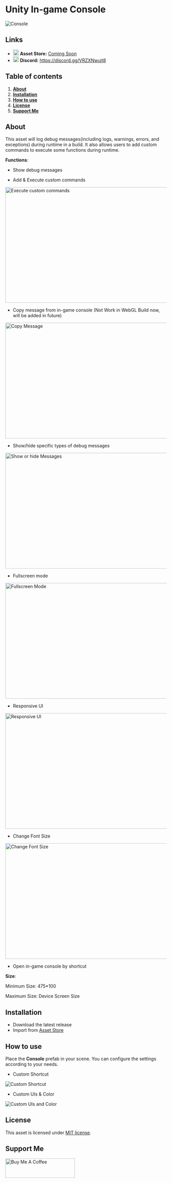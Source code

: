# Unity In-game Console

<img src="https://i.postimg.cc/VNqzJ2zq/2024-05-06-131116.png" alt="Console"/>

## Links
- <img src="https://cdn-icons-png.flaticon.com/512/5969/5969346.png" width="18px"> **Asset Store:** [Coming Soon](https://github.com/barryyip0625/Unity-In-game-Console)
- <a href="https://discord.gg/VRZXNwujt8"><img src="https://static-00.iconduck.com/assets.00/discord-icon-2048x2048-o5mluhz2.png" width="18px"></a> **Discord:** https://discord.gg/VRZXNwujt8

## Table of contents

1. **[About](#about)**
2. **[Installation](#installation)**
3. **[How to use](#how-to-use)**
4. **[License](#license)**
5. **[Support Me](#support-me)**

## About

This asset will log debug messages(including logs, warnings, errors, and exceptions) during runtime in a build.
It also allows users to add custom commands to execute some functions during runtime.

**Functions**:

- Show debug messages

- Add & Execute custom commands

<img src="https://i.ibb.co/52RZYpr/Execute-custom-commands.gif" alt="Execute custom commands" width="640" height="360"/>

- Copy message from in-game console (Not Work in WebGL Build now, will be added in future)

<img src="https://i.ibb.co/L1rqqk9/copy-Message.gif" alt="Copy Message" width="640" height="360"/>

- Show/hide specific types of debug messages

<img src="https://i.postimg.cc/8CSSgwLj/Show-or-hide-messages.gif" alt="Show or hide Messages" width="640" height="360"/>

- Fullscreen mode

<img src="https://i.ibb.co/vL6KZqS/fullscreen.gif" alt="Fullscreen Mode" width="640" height="360"/>

- Responsive UI
  
<img src="https://i.ibb.co/r3mpnBL/rescaling.gif" alt="Responsive UI" width="640" height="360"/>

- Change Font Size

<img src="https://i.ibb.co/kXQwPcC/Change-Font-Size.gif" alt="Change Font Size" width="640" height="360"/>

- Open in-game console by shortcut

**Size**:

Minimum Size: 475*100

Maximum Size: Device Screen Size

## Installation

- Download the latest release
- Import from [Asset Store](https://assetstore.unity.com/)
  
## How to use

Place the **Console** prefab in your scene. You can configure the settings according to your needs.

- Custom Shortcut
<img src="https://i.ibb.co/B3XWD8X/2024-05-02-145943.png" alt="Custom Shortcut">

- Custom UIs & Color

<img src="https://i.postimg.cc/q7xdJnGQ/2024-05-06-133255.png" alt="Custom UIs and Color">

## License

This asset is licensed under [MIT license](https://github.com/barryyip0625/Unity-In-game-Console/blob/main/LICENSE.md).

## Support Me

<a href="https://www.buymeacoffee.com/barrydev" target="_blank"><img src="https://cdn.buymeacoffee.com/buttons/v2/arial-yellow.png" alt="Buy Me A Coffee" style="height: 60px !important;width: 217px !important;" ></a>
